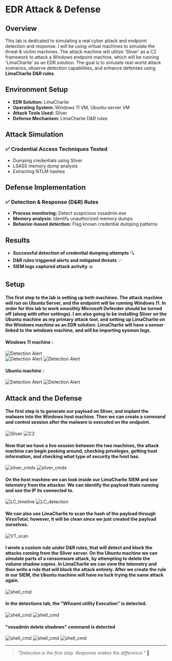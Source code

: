 # EDR Attack & Defense

## Overview

This lab is dedicated to simulating a real cyber attack and endpoint detection and response. I will be using virtual machines to simulate the threat & victim machines. The attack machine will utilize 'Sliver' as a C2 framework to attack a Windows endpoint machine, which will be running 'LimaCharlie' as an EDR solution. The goal is to simulate real-world attack scenarios, observe detection capabilities, and enhance defenses using **LimaCharlie D&R rules**.

## Environment Setup

- **EDR Solution:** LimaCharlie
- **Operating System:** Windows 11 VM, Ubuntu-server VM
- **Attack Tools Used:** Sliver
- **Defense Mechanism:** LimaCharlie D&R rules

## Attack Simulation

### ✅ Credential Access Techniques Tested
- Dumping credentials using Sliver
- LSASS memory dump analysis
- Extracting NTLM hashes

## Defense Implementation

### ✅ Detection & Response (D&R) Rules
- **Process monitoring:** Detect suspicious vssadmin.exe
- **Memory analysis:** Identify unauthorized memory dumps
- **Behavior-based detection:** Flag known credential dumping patterns

## Results

- **Successful detection of credential dumping attempts** 🔍
- **D&R rules triggered alerts and mitigated threats** ✅
- **SIEM logs captured attack activity** 📊

## Setup

#### The first step to the lab is setting up both machines. The attack machine will run on Ubuntu Server, and the endpoint will be running Windows 11. In order for this lab to work smoothly Microsoft Defender should be turned off (along with other settings). I am also going to be installing Sliver on the Ubuntu machine as my primary attack tool, and setting up LimaCharlie on the Windows machine as an EDR solution. LimaCharlie will have a sensor linked to the windows machine, and will be importing sysmon logs.

#### Windows 11 machine :
![Detection Alert](screenshots/win_initial.png)  
![Detection Alert](screenshots/LC_Sensor.png)
![Detection Alert](screenshots/LC_Sensor_artifact_collection_rule.png)

#### Ubuntu machine :
![Detection Alert](screenshots/ubuntu__machine.png)
![Detection Alert](screenshots/ubuntu_terminal.png)

## Attack and the Defense

#### The first step is to generate our payload on Sliver, and implant the malware into the Windows host machine. Then we can create a command and control session after the malware is executed on the endpoint.

![Sliver](screenshots/sliver.png)
![C2](screenshots/CmdandCont2.png)

#### Now that we have a live session between the two machines, the attack machine can begin peeking around, checking priveleges, getting host information, and checking what type of security the host has.

![sliver_cmds](screenshots/sliver_commands.png)
![sliver_cmds](screenshots/C2_cmd3.png)

#### On the host machine we can look inside our LimaCharlie SIEM and see telemetry from the attacker. We can identify the payload thats running and see the IP its connected to.

![LC_timeline](screenshots/LC_Sensor_timeline.png)
![LC_detection](screenshots/detection_proc.png)

#### We can also use LimaCharlie to scan the hash of the payload through VirusTotal; however, it will be clean since we just created the payload ourselves.

![VT_scan](screenshots/VirusTotal_scan.png)


#### I wrote a custom rule under D&R rules, that will detect and block the attacks coming from the Sliver server. On the Ubuntu machine we can simulate parts of a ransomware attack, by attempting to delete the volume shadow copies. In LimaCharlie we can view the telemetry and then write a rule that will block the attack entirely. After we create the rule in our SIEM, the Ubuntu machine will have no luck trying the same attack again.

![shell_cmd](screenshots/sliver_shell.png)

#### In the detections tab, the "Whoami utility Execution" is detected.
![shell_cmd](screenshots/Shell_detection.png)
![shell_cmd](screenshots/shell_vssadmin.png)

#### "vssadmin delete shadows" command is detected
![shell_cmd](screenshots/C2_detection.png)
![shell_cmd](screenshots/vssAdmin_rule.png)
![shell_cmd](screenshots/D&R_rule_trigger.png)

---

> *"Detection is the first step. Response makes the difference."* 🔐

